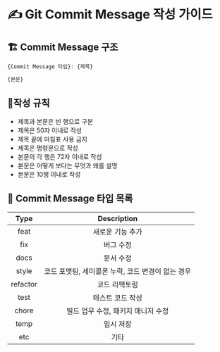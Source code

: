 # ✍ Git Commit Message 작성 가이드

## 🏗️ Commit Message 구조

```markdown
{Commit Message 타입}: {제목}

{본문}
```

## 📜작성 규칙

- 제목과 본문은 빈 행으로 구분
- 제목은 50자 이내로 작성
- 제목 끝에 마침표 사용 금지
- 제목은 명령문으로 작성
- 본문의 각 행은 72자 이내로 작성
- 본문은 어떻게 보다는 무엇과 왜를 설명
- 본문은 10행 이내로 작성

## 🍢 Commit Message 타입 목록

[//]: # (표 작성)

|   Type   |          Description          |
|:--------:|:-----------------------------:|
|   feat   |           새로운 기능 추가           |
|   fix    |             버그 수정             |
|   docs   |             문서 수정             |
|  style   | 코드 포맷팅, 세미콜론 누락, 코드 변경이 없는 경우 |
| refactor |            코드 리팩토링            |
|   test   |           테스트 코드 작성           |
|  chore   |     빌드 업무 수정, 패키지 매니저 수정      |
|   temp   |             임시 저장             |
|   etc    |              기타               |
